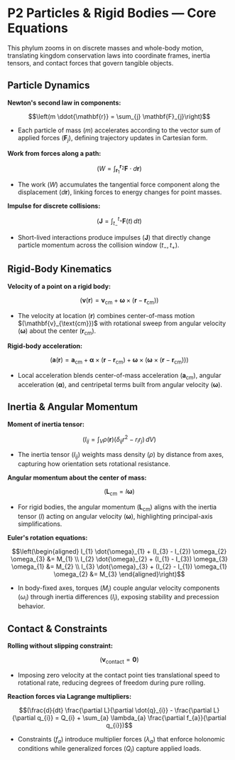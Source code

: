 # P2 Particles & Rigid Bodies — Core Equations

This phylum zooms in on discrete masses and whole-body motion, translating kingdom conservation laws into coordinate frames, inertia tensors, and contact forces that govern tangible objects.

## Particle Dynamics
**Newton's second law in components:**

$$\left(m \ddot{\mathbf{r}} = \sum_{j} \mathbf{F}_{j}\right)$$

- Each particle of mass $(m)$ accelerates according to the vector sum of applied forces $(\mathbf{F}_{j})$, defining trajectory updates in Cartesian form.

**Work from forces along a path:**

$$(W = \int_{\mathbf{r}_{1}}^{\mathbf{r}_{2}} \mathbf{F} \cdot d\mathbf{r})$$

- The work $(W)$ accumulates the tangential force component along the displacement $(d\mathbf{r})$, linking forces to energy changes for point masses.

**Impulse for discrete collisions:**

$$(\mathbf{J} = \int_{t_{-}}^{t_{+}} \mathbf{F}(t) \, dt)$$

- Short-lived interactions produce impulses $(\mathbf{J})$ that directly change particle momentum across the collision window $(t_{-}, t_{+})$.

## Rigid-Body Kinematics
**Velocity of a point on a rigid body:**

$$(\mathbf{v}(\mathbf{r}) = \mathbf{v}_{\text{cm}} + \boldsymbol{\omega} \times (\mathbf{r} - \mathbf{r}_{\text{cm}}))$$

- The velocity at location $(\mathbf{r})$ combines center-of-mass motion $(\mathbf{v\}\_{\text{cm}})$ with rotational sweep from angular velocity $(\boldsymbol{\omega})$ about the center $(\mathbf{r}_{\text{cm}})$\.

**Rigid-body acceleration:**

$$(\mathbf{a}(\mathbf{r}) = \mathbf{a}_{\text{cm}} + \boldsymbol{\alpha} \times (\mathbf{r} - \mathbf{r}_{\text{cm}}) + \boldsymbol{\omega} \times (\boldsymbol{\omega} \times (\mathbf{r} - \mathbf{r}_{\text{cm}})))$$

- Local acceleration blends center-of-mass acceleration $(\mathbf{a}_{\text{cm}})$, angular acceleration $(\boldsymbol{\alpha})$, and centripetal terms built from angular velocity $(\boldsymbol{\omega})$.

## Inertia & Angular Momentum
**Moment of inertia tensor:**

$$(I_{ij} = \int_{V} \rho(\mathbf{r}) (\delta_{ij} r^{2} - r_{i} r_{j}) \, dV)$$

- The inertia tensor $(I_{ij})$ weights mass density $(\rho)$ by distance from axes, capturing how orientation sets rotational resistance.

**Angular momentum about the center of mass:**

$$(\mathbf{L}_{\text{cm}} = I \boldsymbol{\omega})$$

- For rigid bodies, the angular momentum $(\mathbf{L}_{\text{cm}})$ aligns with the inertia tensor $(I)$ acting on angular velocity $(\boldsymbol{\omega})$, highlighting principal-axis simplifications.

**Euler's rotation equations:**

$$\left(\begin{aligned}
I_{1} \dot{\omega}_{1} + (I_{3} - I_{2}) \omega_{2} \omega_{3} &= M_{1} \\
I_{2} \dot{\omega}_{2} + (I_{1} - I_{3}) \omega_{3} \omega_{1} &= M_{2} \\
I_{3} \dot{\omega}_{3} + (I_{2} - I_{1}) \omega_{1} \omega_{2} &= M_{3}
\end{aligned}\right)$$

- In body-fixed axes, torques $(M_{i})$ couple angular velocity components $(\omega_{i})$ through inertia differences $(I_{i})$, exposing stability and precession behavior.

## Contact & Constraints
**Rolling without slipping constraint:**

$$(\mathbf{v}_{\text{contact}} = \mathbf{0})$$

- Imposing zero velocity at the contact point ties translational speed to rotational rate, reducing degrees of freedom during pure rolling.

**Reaction forces via Lagrange multipliers:**

$$(\frac{d}{dt} \frac{\partial L}{\partial \dot{q}_{i}} - \frac{\partial L}{\partial q_{i}} = Q_{i} + \sum_{a} \lambda_{a} \frac{\partial f_{a}}{\partial q_{i}})$$

- Constraints $(f_{a})$ introduce multiplier forces $(\lambda_{a})$ that enforce holonomic conditions while generalized forces $(Q_{i})$ capture applied loads.
